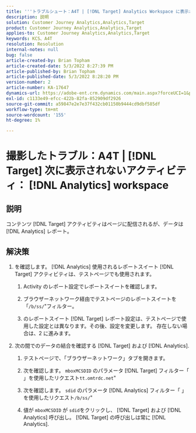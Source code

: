 ```yaml
---
title: '''トラブルシュート：A4T | [!DNL Target] Analytics Workspace に表示されないアクティビティ'
description: 説明
solution: Customer Journey Analytics,Analytics,Target
product: Customer Journey Analytics,Analytics,Target
applies-to: Customer Journey Analytics,Analytics,Target
keywords: KCS、A4T
resolution: Resolution
internal-notes: null
bug: false
article-created-by: Brian Topham
article-created-date: 5/3/2022 8:27:39 PM
article-published-by: Brian Topham
article-published-date: 5/3/2022 8:28:20 PM
version-number: 2
article-number: KA-17647
dynamics-url: https://adobe-ent.crm.dynamics.com/main.aspx?forceUCI=1&pagetype=entityrecord&etn=knowledgearticle&id=fe385676-1fcb-ec11-a7b5-6045bd00db25
exl-id: c1133e49-efcc-422b-82fa-852909df2926
source-git-commit: a59847e2e7e37f432cb01150b9444cd9dbf585df
workflow-type: tm+mt
source-wordcount: '155'
ht-degree: 1%

---
```


# 撮影したトラブル：A4T | [!DNL Target] 次に表示されないアクティビティ： [!DNL Analytics] workspace

## 説明

コンテンツ [!DNL Target] アクティビティはページに配信されるが、データは [!DNL Analytics] レポート。

## 解決策

1. を確認します。 [!DNL Analytics] 使用されるレポートスイート [!DNL Target] アクティビティは、テストページでも使用されます。

   1. Activity のレポート設定でレポートスイートを確認します。

   1. ブラウザーネットワーク経由でテストページのレポートスイートを「`/b/ss/`&quot;フィルター。

   1. のレポートスイート [!DNL Target] レポート設定は、テストページで使用した設定とは異なります。その後、設定を変更します。 存在しない場合は、2 に進みます。

1. 次の間でのデータの結合を確認する [!DNL Target] および [!DNL Analytics].

   1. テストページで、「ブラウザーネットワーク」タブを開きます。

   1. 次を確認します。 `mboxMCSDID` のパラメータ [!DNL Target] フィルター「 」を使用したリクエスト`tt.omtrdc.net`&quot;

   1. 次を確認します。 `sdid` のパラメータ [!DNL Analytics] フィルター「 」を使用したリクエスト`/b/ss/`&quot;

   1. 値が `mboxMCSDID` が `sdid`をクリックし、 [!DNL Target] および [!DNL Analytics] 呼び出し。 [!DNL Target] の呼び出しは常に [!DNL Analytics].
